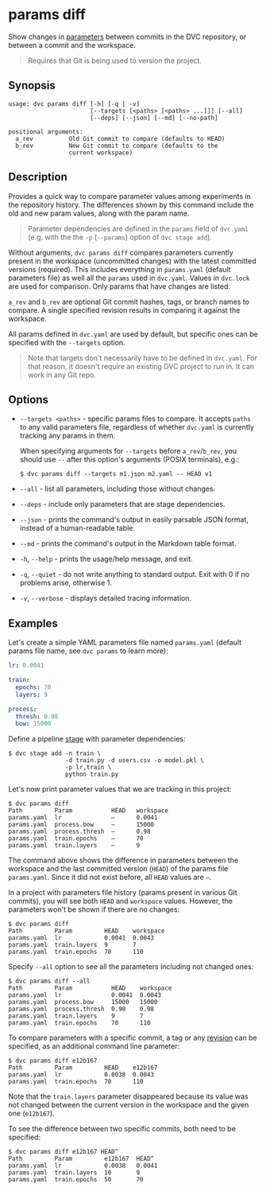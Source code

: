 # params diff

Show changes in [parameters](/doc/command-reference/params) between commits in
the <abbr>DVC repository</abbr>, or between a commit and the
<abbr>workspace</abbr>.

> Requires that Git is being used to version the project.

## Synopsis

```usage
usage: dvc params diff [-h] [-q | -v]
                       [--targets [<paths> [<paths> ...]]] [--all]
                       [--deps] [--json] [--md] [--no-path]

positional arguments:
  a_rev          Old Git commit to compare (defaults to HEAD)
  b_rev          New Git commit to compare (defaults to the
                 current workspace)
```

## Description

Provides a quick way to compare parameter values among experiments in the
repository history. The differences shown by this command include the old and
new param values, along with the param name.

> Parameter dependencies are defined in the `params` field of `dvc.yaml` (e.g.
> with the the `-p` (`--params`) option of `dvc stage add`).

Without arguments, `dvc params diff` compares parameters currently present in
the <abbr>workspace</abbr> (uncommitted changes) with the latest committed
versions (required). This includes everything in `params.yaml` (default
parameters file) as well all the `params` used in `dvc.yaml`. Values in
`dvc.lock` are used for comparison. Only params that have changes are listed.

`a_rev` and `b_rev` are optional Git commit hashes, tags, or branch names to
compare. A single specified revision results in comparing it against the
workspace.

All params defined in `dvc.yaml` are used by default, but specific ones can be
specified with the `--targets` option.

> Note that targets don't necessarily have to be defined in `dvc.yaml`. For that
> reason, it doesn't require an existing DVC project to run in. It can work in
> any Git repo.

## Options

- `--targets <paths>` - specific params files to compare. It accepts `paths` to
  any valid parameters file, regardless of whether `dvc.yaml` is currently
  tracking any params in them.

  When specifying arguments for `--targets` before `a_rev`/`b_rev`, you should
  use `--` after this option's arguments (POSIX terminals), e.g.:

  ```cli
  $ dvc params diff --targets m1.json m2.yaml -- HEAD v1
  ```

- `--all` - list all parameters, including those without changes.

- `--deps` - include only parameters that are stage dependencies.

- `--json` - prints the command's output in easily parsable JSON format, instead
  of a human-readable table.

- `--md` - prints the command's output in the Markdown table format.

- `-h`, `--help` - prints the usage/help message, and exit.

- `-q`, `--quiet` - do not write anything to standard output. Exit with 0 if no
  problems arise, otherwise 1.

- `-v`, `--verbose` - displays detailed tracing information.

## Examples

Let's create a simple YAML parameters file named `params.yaml` (default params
file name, see `dvc params` to learn more):

```yaml
lr: 0.0041

train:
  epochs: 70
  layers: 9

process:
  thresh: 0.98
  bow: 15000
```

Define a pipeline [stage](/doc/command-reference/run) with parameter
dependencies:

```cli
$ dvc stage add -n train \
                -d train.py -d users.csv -o model.pkl \
                -p lr,train \
                python train.py
```

Let's now print parameter values that we are tracking in this
<abbr>project</abbr>:

```cli
$ dvc params diff
Path         Param           HEAD   workspace
params.yaml  lr              —      0.0041
params.yaml  process.bow     —      15000
params.yaml  process.thresh  —      0.98
params.yaml  train.epochs    —      70
params.yaml  train.layers    —      9
```

The command above shows the difference in parameters between the workspace and
the last committed version (`HEAD`) of the params file `params.yaml`. Since it
did not exist before, all `HEAD` values are `—`.

In a project with parameters file history (params present in various Git
commits), you will see both `HEAD` and `workspace` values. However, the
parameters won't be shown if there are no changes:

```cli
$ dvc params diff
Path         Param         HEAD    workspace
params.yaml  lr            0.0041  0.0043
params.yaml  train.layers  9       7
params.yaml  train.epochs  70      110
```

Specify `--all` option to see all the parameters including not changed ones:

```cli
$ dvc params diff --all
Path         Param           HEAD    workspace
params.yaml  lr              0.0041  0.0043
params.yaml  process.bow     15000   15000
params.yaml  process.thresh  0.98    0.98
params.yaml  train.layers    9       7
params.yaml  train.epochs    70      110
```

To compare parameters with a specific commit, a tag or any
[revision](https://git-scm.com/docs/revisions) can be specified, as an
additional command line parameter:

```cli
$ dvc params diff e12b167
Path         Param         HEAD    e12b167
params.yaml  lr            0.0038  0.0043
params.yaml  train.epochs  70      110
```

Note that the `train.layers` parameter disappeared because its value was not
changed between the current version in the workspace and the given one
(`e12b167`).

To see the difference between two specific commits, both need to be specified:

```cli
$ dvc params diff e12b167 HEAD^
Path         Param         e12b167  HEAD^
params.yaml  lr            0.0038   0.0041
params.yaml  train.layers  10       9
params.yaml  train.epochs  50       70
```
